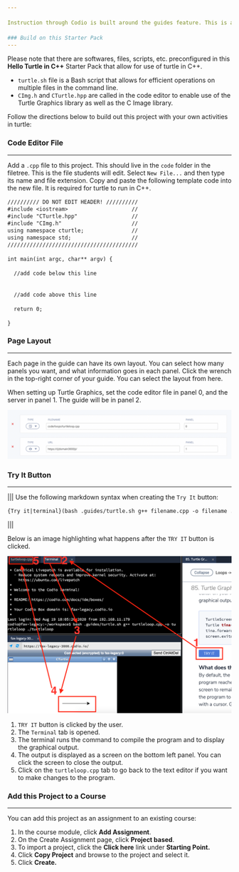 ```yaml
---

Instruction through Codio is built around the guides feature. This is a brief description on how the demo on the previous page was built. Please see the [**documentation**](https://docs.codio.com/authoring.html) for more information about content authoring with guides.

### Build on this Starter Pack
---
```

Please note that there are softwares, files, scripts, etc. preconfigured in this **Hello Turtle in C++** Starter Pack that allow for use of turtle in C++. 

* `turtle.sh` file is a Bash script that allows for efficient operations on multiple files in the command line. 
* `CImg.h` and `CTurtle.hpp` are called in the code editor to enable use of the Turtle Graphics library as well as the C Image library. 

Follow the directions below to build out this project with your own activities in turtle:

### Code Editor File
---
Add a `.cpp` file to this project. This should live in the `code` folder in the filetree. This is the file students will edit. Select `New File...` and then type its name and file extension. Copy and paste the following template code into the new file. It is required for turtle to run in C++.

```
////////// DO NOT EDIT HEADER! //////////
#include <iostream>                    //
#include "CTurtle.hpp"                 //
#include "CImg.h"                      //
using namespace cturtle;               //
using namespace std;                   //
/////////////////////////////////////////

int main(int argc, char** argv) {
  
  //add code below this line


  //add code above this line
  
  return 0;
  
}
```

### Page Layout
---
Each page in the guide can have its own layout. You can select how many panels you want, and what information goes in each panel. Click the wrench in the top-right corner of your guide. You can select the layout from here. 

When setting up Turtle Graphics, set the code editor file in panel 0, and the server in panel 1. The guide will be in panel 2. 

![Panels](.guides/img/panelcpp.png)

### Try It Button
---
|||
Use the following markdown syntax when creating the `Try It` button:

```markdown
{Try it|terminal}(bash .guides/turtle.sh g++ filename.cpp -o filename ./filename)
```
|||

Below is an image highlighting what happens after the `TRY IT` button is clicked.

![Try It Button Process](.guides/img/TurtleGraphicsFlow.png)

1. `TRY IT` button is clicked by the user.
2. The `Terminal` tab is opened.
3. The terminal runs the command to compile the program and to display the graphical output.
4. The output is displayed as a screen on the bottom left panel. You can click the screen to close the output.
5. Click on the `turtleloop.cpp` tab to go back to the text editor if you want to make changes to the program.

### Add this Project to a Course
---
You can add this project as an assignment to an existing course:

1. In the course module, click **Add Assignment**.
2. On the Create Assignment page, click **Project based**.
3. To import a project, click the **Click here** link under **Starting Point.** 
4. Click **Copy Project** and browse to the project and select it.
5. Click **Create.**

